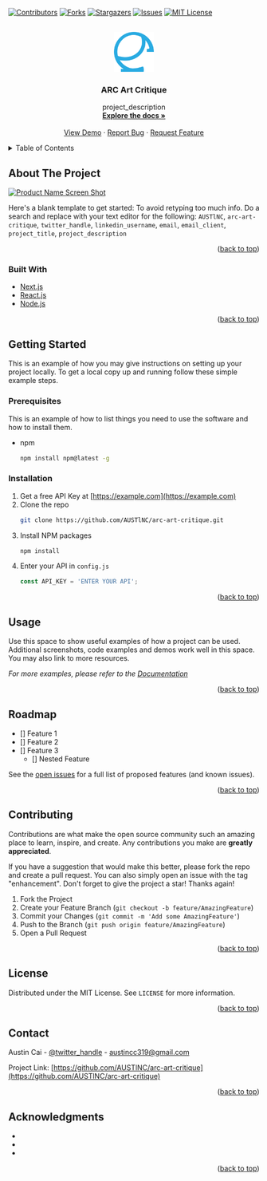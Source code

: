 <div id="top"></div>

<!-- PROJECT ARC -->

[![Contributors][contributors-shield]][contributors-url]
[![Forks][forks-shield]][forks-url]
[![Stargazers][stars-shield]][stars-url]
[![Issues][issues-shield]][issues-url]
[![MIT License][license-shield]][license-url]



<!-- PROJECT LOGO -->
<br />
<div align="center">
  <a href="https://github.com/AUSTlNC/arc-art-critique">
    <img src="arc-frontend/public/img/logoblue.png" alt="Logo" width="80" height="80">
  </a>

<h3 align="center">ARC Art Critique</h3>

  <p align="center">
    project_description
    <br />
    <a href="https://github.com/AUSTlNC/arc-art-critique"><strong>Explore the docs »</strong></a>
    <br />
    <br />
    <a href="https://github.com/AUSTlNC/arc-art-critique">View Demo</a>
    ·
    <a href="https://github.com/AUSTlNC/arc-art-critique/issues">Report Bug</a>
    ·
    <a href="https://github.com/AUSTlNC/arc-art-critique/issues">Request Feature</a>
  </p>
</div>



<!-- TABLE OF CONTENTS -->
<details>
  <summary>Table of Contents</summary>
  <ol>
    <li>
      <a href="#about-the-project">About The Project</a>
      <ul>
        <li><a href="#built-with">Built With</a></li>
      </ul>
    </li>
    <li>
      <a href="#getting-started">Getting Started</a>
      <ul>
        <li><a href="#prerequisites">Prerequisites</a></li>
        <li><a href="#installation">Installation</a></li>
      </ul>
    </li>
    <li><a href="#usage">Usage</a></li>
    <li><a href="#roadmap">Roadmap</a></li>
    <li><a href="#contributing">Contributing</a></li>
    <li><a href="#license">License</a></li>
    <li><a href="#contact">Contact</a></li>
    <li><a href="#acknowledgments">Acknowledgments</a></li>
  </ol>
</details>



<!-- ABOUT THE PROJECT -->
## About The Project

[![Product Name Screen Shot][product-screenshot]](https://example.com)

Here's a blank template to get started: To avoid retyping too much info. Do a search and replace with your text editor for the following: `AUSTlNC`, `arc-art-critique`, `twitter_handle`, `linkedin_username`, `email`, `email_client`, `project_title`, `project_description`

<p align="right">(<a href="#top">back to top</a>)</p>



### Built With

* [Next.js](https://nextjs.org/)
* [React.js](https://reactjs.org/)
* [Node.js](https://nodejs.org/)


<p align="right">(<a href="#top">back to top</a>)</p>



<!-- GETTING STARTED -->
## Getting Started

This is an example of how you may give instructions on setting up your project locally.
To get a local copy up and running follow these simple example steps.

### Prerequisites

This is an example of how to list things you need to use the software and how to install them.
* npm
  ```sh
  npm install npm@latest -g
  ```

### Installation

1. Get a free API Key at [https://example.com](https://example.com)
2. Clone the repo
   ```sh
   git clone https://github.com/AUSTlNC/arc-art-critique.git
   ```
3. Install NPM packages
   ```sh
   npm install
   ```
4. Enter your API in `config.js`
   ```js
   const API_KEY = 'ENTER YOUR API';
   ```

<p align="right">(<a href="#top">back to top</a>)</p>



<!-- USAGE EXAMPLES -->
## Usage

Use this space to show useful examples of how a project can be used. Additional screenshots, code examples and demos work well in this space. You may also link to more resources.

_For more examples, please refer to the [Documentation](https://example.com)_

<p align="right">(<a href="#top">back to top</a>)</p>



<!-- ROADMAP -->
## Roadmap

- [] Feature 1
- [] Feature 2
- [] Feature 3
    - [] Nested Feature

See the [open issues](https://github.com/AUSTlNC/arc-art-critique/issues) for a full list of proposed features (and known issues).

<p align="right">(<a href="#top">back to top</a>)</p>



<!-- CONTRIBUTING -->
## Contributing

Contributions are what make the open source community such an amazing place to learn, inspire, and create. Any contributions you make are **greatly appreciated**.

If you have a suggestion that would make this better, please fork the repo and create a pull request. You can also simply open an issue with the tag "enhancement".
Don't forget to give the project a star! Thanks again!

1. Fork the Project
2. Create your Feature Branch (`git checkout -b feature/AmazingFeature`)
3. Commit your Changes (`git commit -m 'Add some AmazingFeature'`)
4. Push to the Branch (`git push origin feature/AmazingFeature`)
5. Open a Pull Request

<p align="right">(<a href="#top">back to top</a>)</p>



<!-- LICENSE -->
## License

Distributed under the MIT License. See `LICENSE` for more information.

<p align="right">(<a href="#top">back to top</a>)</p>



<!-- CONTACT -->
## Contact

Austin Cai - [@twitter_handle](https://twitter.com/twitter_handle) - austincc319@gmail.com

Project Link: [https://github.com/AUSTlNC/arc-art-critique](https://github.com/AUSTlNC/arc-art-critique)

<p align="right">(<a href="#top">back to top</a>)</p>



<!-- ACKNOWLEDGMENTS -->
## Acknowledgments

* []()
* []()
* []()

<p align="right">(<a href="#top">back to top</a>)</p>



<!-- MARKDOWN LINKS & IMAGES -->
<!-- https://www.markdownguide.org/basic-syntax/#reference-style-links -->
[contributors-shield]: https://img.shields.io/github/contributors/AUSTlNC/arc-art-critique.svg?style=for-the-badge
[contributors-url]: https://github.com/AUSTlNC/arc-art-critique/graphs/contributors
[forks-shield]: https://img.shields.io/github/forks/AUSTlNC/arc-art-critique.svg?style=for-the-badge
[forks-url]: https://github.com/AUSTlNC/arc-art-critique/network/members
[stars-shield]: https://img.shields.io/github/stars/AUSTlNC/arc-art-critique.svg?style=for-the-badge
[stars-url]: https://github.com/AUSTlNC/arc-art-critique/stargazers
[issues-shield]: https://img.shields.io/github/issues/AUSTlNC/arc-art-critique.svg?style=for-the-badge
[issues-url]: https://github.com/AUSTlNC/arc-art-critique/issues
[license-shield]: https://img.shields.io/github/license/AUSTlNC/arc-art-critique.svg?style=for-the-badge
[license-url]: https://github.com/AUSTlNC/arc-art-critique/blob/master/LICENSE.txt
[product-screenshot]: arc-frontend/public/img/screenshot.png
